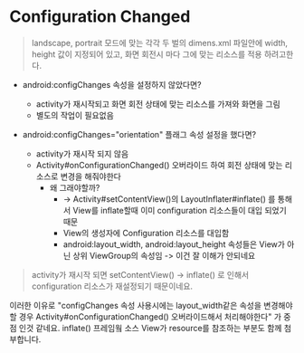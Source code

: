 # Configuration Changed


>landscape, portrait 모드에 맞는 각각 두 벌의 dimens.xml 파일안에 width, height 값이 지정되어 있고, 화면 회전시 마다 그에 맞는 리소스를 적용 하려고한다.

- android:configChanges 속성을 설정하지 않았다면?
  - activity가 재시작되고 화면 회전 상태에 맞는 리소스를 가져와 화면을 그림
  - 별도의 작업이 필요없음

- android:configChanges="orientation" 플래그 속성 설정을 했다면?
  - activity가 재시작 되지 않음
  - Activity#onConfigurationChanged() 오버라이드 하여 회전 상태에 맞는 리소스로 변경을 해줘야한다
    - 왜 그래야할까?
      - -> Activity#setContentView()의 LayoutInflater#inflate() 를 통해서 View를 inflate할때 이미 configuration 리소스들이 대입 되었기 때문
      - View의 생성자에 Configuration 리소스를 대입함
      - android:layout_width, android:layout_height 속성들은 View가 아닌 상위 ViewGroup의 속성임 -> 이건 잘 이해가 안되네요

> activity가 재시작 되면 setContentView() -> inflate() 로 인해서 configuration 리소스가 재설정되기 때문이네요.

이러한 이유로 "configChanges 속성 사용시에는 layout_width같은 속성을 변경해야 할 경우 Activity#onConfigurationChanged() 오버라이드해서 처리해야한다" 가 중점 인것 같네요.
inflate() 프레임웤 소스 View가 resource를 참조하는 부분도 함께 첨부합니다.